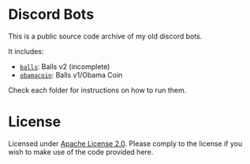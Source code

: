 # Discord Bots
This is a public source code archive of my old discord bots.

It includes:
- [`balls`](balls): Balls v2 (incomplete)
- [`obamacoin`](obamacoin): Balls v1/Obama Coin

Check each folder for instructions on how to run them.

# License
Licensed under [Apache License 2.0](LICENSE). Please comply to the license if you wish to make use of the code provided here.